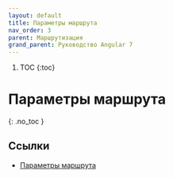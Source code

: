 ```yaml
---
layout: default
title: Параметры маршрута
nav_order: 3
parent: Маршрутизация
grand_parent: Руководство Angular 7
---
```


<!-- prettier-ignore-start -->
1. TOC
{:toc}

# Параметры маршрута
{: .no_toc }
<!-- prettier-ignore-end -->

## Ссылки

- [Параметры маршрута](https://metanit.com/web/angular2/7.3.php)
